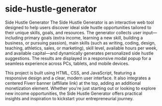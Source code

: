 # side-hustle-generator
Side Hustle Generator
The Side Hustle Generator is an interactive web tool designed to help users discover ideal side hustle opportunities tailored to their unique skills, goals, and resources. The generator collects user input—including primary goals (extra income, learning a new skill, building a business, or pursuing passion), main skills (such as writing, coding, design, teaching, athletics, sales, or marketing), skill level, available hours per week, and available capital—and dynamically generates personalized side hustle suggestions. The results are displayed in a responsive modal popup for a seamless experience across PCs, tablets, and mobile devices.

This project is built using HTML, CSS, and JavaScript, featuring a responsive design and a clear, modern user interface. It also integrates a centered Fiverr banner (affiliate link) at the top, adding an additional monetization element. Whether you're just starting out or looking to explore new income opportunities, the Side Hustle Generator offers practical insights and inspiration to kickstart your entrepreneurial journey.
